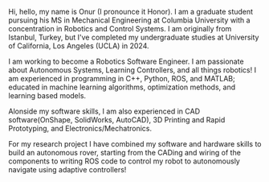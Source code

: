 Hi, hello, my name is Onur (I pronounce it Honor). I am a graduate student pursuing his MS in Mechanical Engineering at Columbia University with a concentration in Robotics and Control Systems. I am originally from Istanbul, Turkey, but I've completed my undergraduate studies at University of California, Los Angeles (UCLA) in 2024. 

 I am working to become a Robotics Software Engineer. I am passionate about Autonomous Systems, Learning Controllers, and all things robotics! I am experienced in programming in C++, Python, ROS, and MATLAB; educated in machine learning algorithms, optimization methods, and learning based models.

 Alonside my software skills, I am also experienced in CAD software(OnShape, SolidWorks, AutoCAD), 3D Printing and Rapid Prototyping, and Electronics/Mechatronics. 
  
For my research project I have combined my software and hardware skills to build an autonomous rover, starting from the CADing and wiring of the components to writing ROS code to control my robot to autonomously navigate using adaptive controllers!

<!---
onurcalisir27/onurcalisir27 is a ✨ special ✨ repository because its `README.md` (this file) appears on your GitHub profile.
You can click the Preview link to take a look at your changes.
--->
